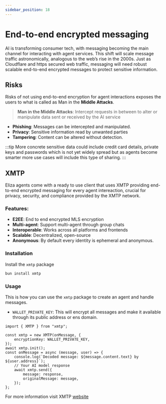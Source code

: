 ```yaml
---
sidebar_position: 18
---
```


# End-to-end encrypted messaging

AI is transforming consumer tech, with messaging becoming the main channel for interacting with agent services. This shift will scale message traffic astronomically, analogous to the web’s rise in the 2000s. Just as Cloudflare and https secured web traffic, messaging will need robust scalable end-to-end encrypted messages to protect sensitive information.

## Risks

Risks of not using end-to-end encryption for agent interactions exposes the users to what is called as Man in the **Middle Attacks**.

> **Man in the Middle Attacks**: Intercept requests in between to alter or manipulate data sent or received by the AI service

- **Phishing**: Messages can be intercepted and manipulated.
- **Privacy**: Sensitive information read by unwanted parties
- **Tampering**: Content can be altered without detection.

:::tip
More concrete sensitive data could include credit card details, private keys and passwords which is not yet widely spread but as agents become smarter more use cases will include this type of sharing.
:::

## XMTP

Eliza agents come with a ready to use client that uses XMTP providing end-to-end encrypted messaging for every agent intereaction, crucial for privacy, security, and compliance provided by the XMTP network.

### Features:

- **E2EE**: End to end encrypted MLS encryption
- **Multi-agent**: Support multi-agent through group chats
- **Interoperable**: Works across all platforms and frontends
- **Scalable**: Decentralized, open-source
- **Anonymous**: By default every identity is ephemeral and anonymous.

### Installation

Install the `xmtp` package

```bash [cmd]
bun install xmtp
```

### Usage

This is how you can use the `xmtp` package to create an agent and handle messages.

- `WALLET_PRIVATE_KEY`: This will encrypt all messages and make it available through its public address or ens domain.

```tsx
import { XMTP } from "xmtp";

const xmtp = new XMTP(onMessage, {
    encryptionKey: WALLET_PRIVATE_KEY,
});
await xmtp.init();
const onMessage = async (message, user) => {
    console.log(`Decoded message: ${message.content.text} by ${user.address}`);
    // Your AI model response
    await xmtp.send({
        message: response,
        originalMessage: message,
    });
};
```

For more information visit XMTP [website](https://xmtp.org/)
